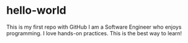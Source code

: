 # hello-world
This is my first repo with GitHub
I am a Software Engineer who enjoys programming.
I love hands-on practices. This is the best way to learn!
